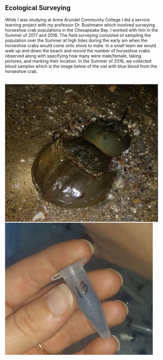 ## Ecological Surveying 
While I was studying at Anne Arundel Community College I did a service learning project with my professor Dr. Bushmann which involved surveying horseshoe crab populations in the Chesapeake Bay. I worked with him in the Summer of 2017 and 2018. The field surveying consisted of sampling the population over the Summer at high tides during the early am when the horseshoe crabs would come onto shore to mate. In a small team we would walk up and down the beach and  record the number of horseshoe crabs observed along with specifying how many were male/female, taking pictures, and marking their location. In the Summer of 2018, we collected blood samples which is the image below of the vial with blue blood from the horseshoe crab.    
<br><br>
<img src="images/Crabs.JPG?raw=true"/>
<img src="images/Blood.JPG?raw=true"/>
